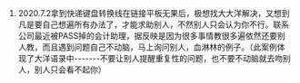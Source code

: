 
1. 2020.7.2拿到快递键盘转换线在链接平板无果后，极想找大大洋解决，又想到凡是要自己想遍所有办法了，才能求助别人，不然别人只会认为你不行。联系公司最近被PASS掉的会计助理，据反映是因为很多事情教很多遍依然还要别人教，而且遇到问题自己不动脑，马上询问别人，血淋林的例子。（此案例体现了大洋语录中-------不要让别人提醒重复性的问题，也不要不动脑就去吻别人，别人只会看不起你）
